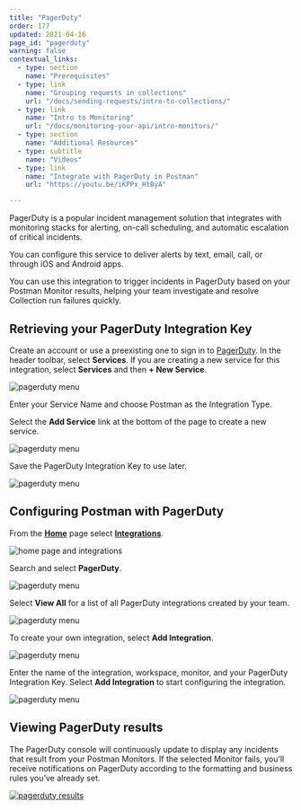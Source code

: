 ```yaml
---
title: "PagerDuty"
order: 177
updated: 2021-04-16
page_id: "pagerduty"
warning: false
contextual_links:
  - type: section
    name: "Prerequisites"
  - type: link
    name: "Grouping requests in collections"
    url: "/docs/sending-requests/intro-to-collections/"
  - type: link
    name: "Intro to Monitoring"
    url: "/docs/monitoring-your-api/intro-monitors/"
  - type: section
    name: "Additional Resources"
  - type: subtitle
    name: "Videos"
  - type: link
    name: "Integrate with PagerDuty in Postman"
    url: "https://youtu.be/iKPPx_HtByA"

---
```


PagerDuty is a popular incident management solution that integrates with monitoring stacks for alerting, on-call scheduling, and automatic escalation of critical incidents.

You can configure this service to deliver alerts by text, email, call, or through iOS and Android apps.

You can use this integration to trigger incidents in PagerDuty based on your Postman Monitor results, helping your team investigate and resolve Collection run failures quickly.

## Retrieving your PagerDuty Integration Key

Create an account or use a preexisting one to sign in to [PagerDuty](https://app.pagerduty.com/).
In the header toolbar, select **Services**. If you are creating a new service for this integration, select **Services** and then **+ New Service**.

![pagerduty menu](https://assets.postman.com/postman-docs/pagerduty-new-service.jpg)

Enter your Service Name and choose Postman as the Integration Type.

Select the **Add Service** link at the bottom of the page to create a new service.

![pagerduty menu](https://assets.postman.com/postman-docs/pagerduty-config-service.jpg)

Save the PagerDuty Integration Key to use later.

![pagerduty menu](https://assets.postman.com/postman-docs/pagerduty-integrations-key.jpg)

## Configuring Postman with PagerDuty

From the **[Home](https://go.postman.co/home)** page select **[Integrations](https://go.postman.co/integrations)**.

![home page and integrations](https://assets.postman.com/postman-docs/home-integrations.jpg)

Search and select **PagerDuty**.

![pagerduty menu](https://assets.postman.com/postman-docs/pagerduty-search-all.jpg)

Select **View All** for a list of all PagerDuty integrations created by your team.

![pagerduty menu](https://assets.postman.com/postman-docs/pagerduty-all-integrations.jpg)

To create your own integration, select **Add Integration**.

![pagerduty menu](https://assets.postman.com/postman-docs/pagerduty-view-all.jpg)

Enter the name of the integration, workspace, monitor, and your PagerDuty Integration Key. Select **Add Integration** to start configuring the integration.

![pagerduty menu](https://assets.postman.com/postman-docs/pagerduty-add-integration-configuration.jpg)

## Viewing PagerDuty results

The PagerDuty console will continuously update to display any incidents that result from your Postman Monitors. If the selected Monitor fails, you’ll receive notifications on PagerDuty according to the formatting and business rules you’ve already set.

[![pagerduty results](https://assets.postman.com/postman-docs/pagerduty_results.png)](https://assets.postman.com/postman-docs/pagerduty_results.png)
